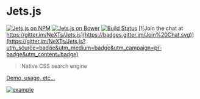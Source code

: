 # Jets.js
[![Jets.js on NPM](https://img.shields.io/npm/v/jets.svg)](https://www.npmjs.com/package/jets) 
[![Jets.js on Bower](https://img.shields.io/bower/v/jets.svg)](http://bower.io/search/?q=jets)
[![Build Status](https://api.travis-ci.org/NeXTs/Jets.js.svg)](https://travis-ci.org/NeXTs/Jets.js)
[![Join the chat at https://gitter.im/NeXTs/Jets.js](https://badges.gitter.im/Join%20Chat.svg)](https://gitter.im/NeXTs/Jets.js?utm_source=badge&utm_medium=badge&utm_campaign=pr-badge&utm_content=badge)

> Native CSS search engine

[Demo, usage, etc…](https://jets.js.org/)

[![example](http://nexts.github.io/Jets.js/img/demo_hover.gif)](https://jets.js.org/)
